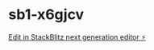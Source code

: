 # sb1-x6gjcv

[Edit in StackBlitz next generation editor ⚡️](https://stackblitz.com/~/github.com/VokerDaddy/sb1-x6gjcv)